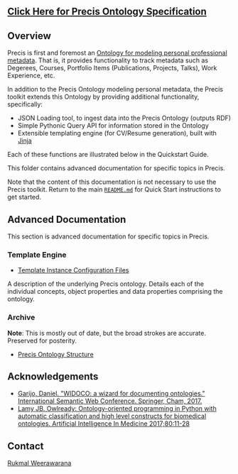 <p align="center">
    <h2><a href="https://precis.rukmal.me/ontology">Click Here for Precis Ontology Specification</a></h2>
</p>

## Overview

Precis is first and foremost an [Ontology for modeling personal professional metadata](https://precis.rukmal.me/ontology). That is, it provides functionality to track metadata such as Degerees, Courses, Portfolio Items (Publications, Projects, Talks), Work Experience, etc.

In addition to the Precis Ontology modeling personal metadata, the Precis toolkit extends this Ontology by providing additional functionality, specifically:

- JSON Loading tool, to ingest data into the Precis Ontology (outputs RDF)
- Simple Pythonic Query API for information stored in the Ontology
- Extensible templating engine (for CV/Resume generation), built with [Jinja](http://jinja.pocoo.org/docs/2.10/templates/)

Each of these functions are illustrated below in the Quickstart Guide.


This folder contains advanced documentation for specific topics in Precis.

Note that the content of this documentation is not necessary to use the Precis toolkit. Return to the main [`README.md`](../README.md) for Quick Start instructions to get started.


## Advanced Documentation

This section is advanced documentation for specific topics in Precis.

### Template Engine

- [Template Instance Configuration Files](template_engine/configuration_files.md)

A description of the underlying Precis ontology. Details each of the individual concepts, object properties and data properties comprising the ontology.

### Archive

**Note**: This is mostly out of date, but the broad strokes are accurate. Preserved for posterity.

- [Precis Ontology Structure](precis_ont_structure/precis_ont_structure.md)


## Acknowledgements

- [Garijo, Daniel. "WIDOCO: a wizard for documenting ontologies." International Semantic Web Conference. Springer, Cham, 2017.](https://github.com/dgarijo/Widoco)
- [Lamy JB. Owlready: Ontology-oriented programming in Python with automatic classification and high level constructs for biomedical ontologies. Artificial Intelligence In Medicine 2017;80:11-28](https://bitbucket.org/jibalamy/owlready2)


## Contact

[Rukmal Weerawarana](http://rukmal.me)
